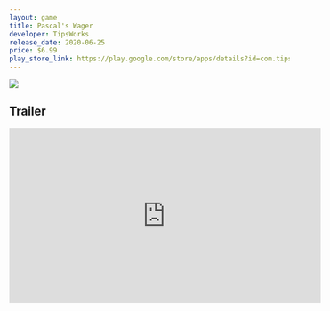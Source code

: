 ```yaml
---
layout: game
title: Pascal's Wager
developer: TipsWorks
release_date: 2020-06-25
price: $6.99
play_store_link: https://play.google.com/store/apps/details?id=com.tipsworks.android.pascalswager.google
---
```


<!-- Write your game description here. -->

<!-- Add your image embeds here. Remember to place images in assets/images/ -->
<img src="{{ 'assets/images/pascals_wager_gameplay.jpg' | relative_url }}" />
<!-- IMPORTANT: Please manually place the image file 'pascals_wager_gameplay.jpg' into the 'assets/images/' directory. -->

<!-- Optional: Add a rating section -->
<!-- ## My Rating
<!-- **Overall:** ⭐⭐⭐⭐☆ -->

<!-- Optional: Add a trailer section -->
## Trailer
<iframe width="560" height="315" src="https://www.youtube.com/embed/4S_WQEF7PCY?si=EXB5uqj7Rub2BTVk" title="YouTube video player" frameborder="0" allow="accelerometer; autoplay; clipboard-write; encrypted-media; gyroscope; picture-in-picture; web-share" referrerpolicy="strict-origin-when-cross-origin" allowfullscreen></iframe>
